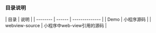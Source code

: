### 目录说明

| 目录 | 说明           |
| -------- | ------ | -------------- |
| Demo      | 小程序源码 |
| webview-source  | 小程序中web-view引用的源码 |